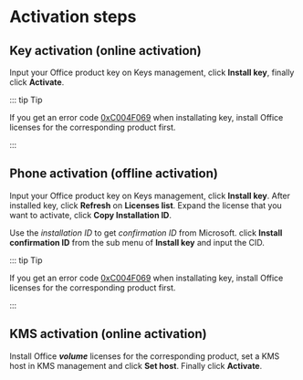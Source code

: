 # Activation steps

## Key activation (online activation)

Input your Office product key on Keys management, click **Install key**, finally click **Activate**.

::: tip Tip

If you get an error code [0xC004F069](/faq/activation.md#_0xc004f069) when installating key, install Office licenses for the corresponding product first.

:::

## Phone activation (offline activation)

Input your Office product key on Keys management, click **Install key**. After installed key, click **Refresh** on **Licenses list**. Expand the license that you want to activate, click **Copy Installation ID**.

Use the *installation ID* to get *confirmation ID* from Microsoft. click **Install confirmation ID** from the sub menu of **Install key** and input the CID.

::: tip Tip

If you get an error code [0xC004F069](/faq/activation.md#_0xc004f069) when installating key, install Office licenses for the corresponding product first.

:::

## KMS activation (online activation)

Install Office ***volume*** licenses for the corresponding product, set a KMS host in KMS management and click **Set host**. Finally click **Activate**.
